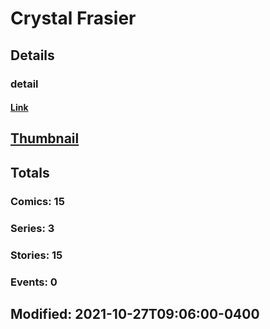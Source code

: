 # Crystal  Frasier 
## Details
### detail
#### [Link](http://marvel.com/comics/creators/14148/crystal_frasier?utm_campaign=apiRef&utm_source=225578a89fc76f3d20fbffda5d17a88d)
## [Thumbnail](http://i.annihil.us/u/prod/marvel/i/mg/b/40/image_not_available.jpg)
## Totals
### Comics: 15
### Series: 3
### Stories: 15
### Events: 0
## Modified: 2021-10-27T09:06:00-0400